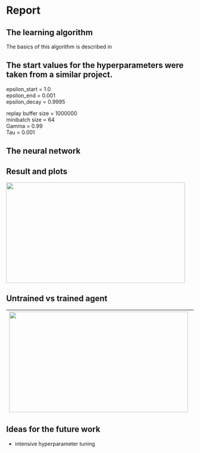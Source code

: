 # Report

## The learning algorithm

The basics of this algorithm is described in  

The start values for the hyperparameters were taken from a similar project. 
---
epsilon_start = 1.0  
epsilon_end = 0.001  
epsilon_decay = 0.9995  
  
replay buffer size = 1000000  
minibatch size = 64  
Gamma = 0.99  
Tau = 0.001  
 

The neural network
---


## Result and plots

 

<img src="" width="480" height="270" />

## Untrained vs trained agent

| <img src="" width="480" height="270" /> | <img src="" width="480" height="270" />  |
|---|---|

## Ideas for the future work
- intensive hyperparameter tuning
